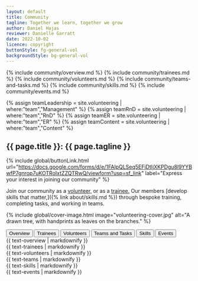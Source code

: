 ```yaml
---
layout: default
title: Community
tagline: Together we learn, together we grow
author: Daniel Hajas
reviewer: Danielle Garratt
date: 2022-10-02
licence: copyright
buttonStyle: fg-general-vol
backgroundStyle: bg-general-vol
---
```


{% include community/overview.md %}
{% include community/trainees.md %}
{% include community/volunteers.md %}
{% include community/teams-and-tasks.md %}
{% include community/skills.md %}
{% include community/events.md %}


{% assign teamLeadership = site.volunteering | where:"team","Management" %}
{% assign teamRnD = site.volunteering | where:"team","RnD" %}
{% assign teamER = site.volunteering | where:"team","ER" %}
{% assign teamContent = site.volunteering | where:"team","Content" %}

## {{ page.title }}: {{ page.tagline }}

{% include global/buttonLink.html url="https://docs.google.com/forms/d/e/1FAIpQLSeq5EFjDtIjXKPDgu8l9YYBwfP7gnrop7uKOTRoIxtZZQTRwQ/viewform?usp=sf_link" label="Express your interest in joining our community" %}

Join our community as a [volunteer,](#apply-to-volunteer-top) or as a [trainee.](#apply-to-volunteer-top)
Our members [develop skills that matter,]({% link about/skills.md %}) through bespoke training, completing tasks, and working in teams.

{% include global/cover-image.html image="volunteering-cover.jpg" alt="A drawn tree, with handprints as leaves on the branches." %}

<div role='tablist'>
  <button role='tab' id='tab-overview' aria-controls='tabpanel-overview' onClick="setTab('overview')">Overview</button>
  <button role='tab' id='tab-trainees' aria-controls='tabpanel-trainees' onClick="setTab('trainees')">Trainees</button>
  <button role='tab' id='tab-volunteers' aria-controls='tabpanel-volunteers' onClick="setTab('volunteers')">Volunteers</button>
  <button role='tab' id='tab-teams' aria-controls='tabpanel-teams' onClick="setTab('teams')">Teams and Tasks</button>
  <button role='tab' id='tab-skills' aria-controls='tabpanel-skills' onClick="setTab('skills')">Skills</button>
  <button role='tab' id='tab-events' aria-controls='tabpanel-events' onClick="setTab('events')">Events</button>
</div>

<div role='tabpanel' id='tabpanel-overview' aria-labelledby='tab-overview'>
  {{ text-overview | markdownify }}
</div>
<div role='tabpanel' id='tabpanel-trainees' aria-labelledby='tab-trainees'>
  {{ text-trainees | markdownify }}
</div>
<div role='tabpanel' id='tabpanel-volunteers' aria-labelledby='tab-volunteers'>
  {{ text-volunteers | markdownify }}
</div>
<div role='tabpanel' id='tabpanel-teams' aria-labelledby='tab-teams'>
  {{ text-teams | markdownify }}
</div>
<div role='tabpanel' id='tabpanel-skills' aria-labelledby='tab-skills'>
  {{ text-skills | markdownify }}
</div>
<div role='tabpanel' id='tabpanel-events' aria-labelledby='tab-events'>
  {{ text-events | markdownify }}
</div>

<script>

  setTab('overview');

  function setTab(tabName) {
    console.log(tabName);
    const allTabButtons = document.querySelectorAll('button[role=tab]');

    const tabButtonId = 'tab-' + tabName;
    const selectedTabButton = document.getElementById(tabButtonId);

    allTabButtons.forEach((tabButton) => {
      tabButton.setAttribute('aria-selected', false);
    });
    selectedTabButton.setAttribute('aria-selected', true);

    const allTabPanels = document.querySelectorAll('[role=tabpanel]');

    const tabPanelId = 'tabpanel-' + tabName;
    const selectedTabPanel = document.getElementById(tabPanelId);

    allTabPanels.forEach((tabPanel) => {
      tabPanel.setAttribute('hidden', true);
    });
    selectedTabPanel.removeAttribute('hidden');

    console.log(tabName, selectedTabButton, selectedTabPanel)
  }
</script>